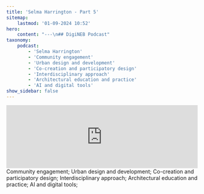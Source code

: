 ```yaml
---
title: 'Selma Harrington - Part 5'
sitemap:
    lastmod: '01-09-2024 10:52'
hero:
    content: "---\n## DigiNEB Podcast"
taxonomy:
    podcast:
        - 'Selma Harrington'
        - 'Community engagement'
        - 'Urban design and development'
        - 'Co-creation and participatory design'
        - 'Interdisciplinary approach'
        - 'Architectural education and practice'
        - 'AI and digital tools'
show_sidebar: false
---
```


<iframe width="100%" height="166" scrolling="no" frameborder="no" allow="autoplay" src="https://w.soundcloud.com/player/?url=https%3A//api.soundcloud.com/tracks/1908142217&color=%234b4815&auto_play=false&hide_related=false&show_comments=true&show_user=true&show_reposts=false&show_teaser=false"></iframe>
Community engagement;
Urban design and development;
Co-creation and participatory design;
Interdisciplinary approach;
Architectural education and practice;
AI and digital tools;